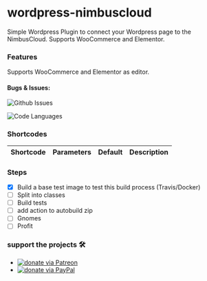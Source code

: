 # wordpress-nimbuscloud
Simple Wordpress Plugin to connect your Wordpress page to the NimbusCloud. Supports WooCommerce and Elementor.

### Features
Supports WooCommerce and Elementor as editor.

#### Bugs & Issues:
![Github Issues](https://img.shields.io/github/issues/andreaskasper/wordpress-nimbuscloud.svg)

![Code Languages](https://img.shields.io/github/languages/top/andreaskasper/wordpress-nimbuscloud.svg)

### Shortcodes
| Shortcode             | Parameters | Default | Description                                                        |
|:---------------------:|:----------:|:-------:|:------------------------------------------------------------------ |


### Steps
- [x] Build a base test image to test this build process (Travis/Docker)
- [ ] Split into classes
- [ ] Build tests
- [ ] add action to autobuild zip
- [ ] Gnomes
- [ ] Profit

### support the projects :hammer_and_wrench:
* [![donate via Patreon](https://img.shields.io/badge/Donate-Patreon-green.svg)](https://www.patreon.com/AndreasKasper)
* [![donate via PayPal](https://img.shields.io/badge/Donate-PayPal-green.svg)](https://www.paypal.me/AndreasKasper)

